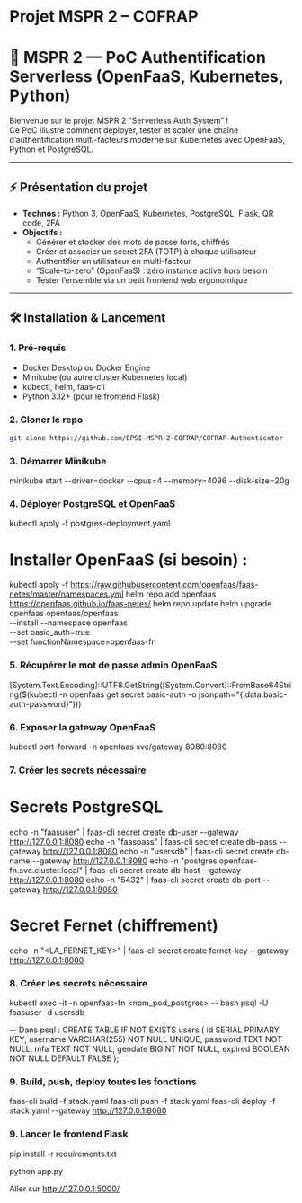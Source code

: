 # Projet MSPR 2 – COFRAP

# 🚀 MSPR 2 — PoC Authentification Serverless (OpenFaaS, Kubernetes, Python)

Bienvenue sur le projet MSPR 2 “Serverless Auth System” !  
Ce PoC illustre comment déployer, tester et scaler une chaîne d’authentification multi-facteurs moderne sur Kubernetes avec OpenFaaS, Python et PostgreSQL.

---

## ⚡️ Présentation du projet

- **Technos :** Python 3, OpenFaaS, Kubernetes, PostgreSQL, Flask, QR code, 2FA
- **Objectifs :**
  - Générer et stocker des mots de passe forts, chiffrés
  - Créer et associer un secret 2FA (TOTP) à chaque utilisateur
  - Authentifier un utilisateur en multi-facteur
  - “Scale-to-zero” (OpenFaaS) : zéro instance active hors besoin
  - Tester l’ensemble via un petit frontend web ergonomique

---

## 🛠️ Installation & Lancement

### 1. **Pré-requis**

- Docker Desktop ou Docker Engine
- Minikube (ou autre cluster Kubernetes local)
- kubectl, helm, faas-cli
- Python 3.12+ (pour le frontend Flask)

### 2. **Cloner le repo**

```bash
git clone https://github.com/EPSI-MSPR-2-COFRAP/COFRAP-Authenticator
```

### 3. **Démarrer Minikube**
minikube start --driver=docker --cpus=4 --memory=4096 --disk-size=20g

### 4. **Déployer PostgreSQL et OpenFaaS**
kubectl apply -f postgres-deployment.yaml
# Installer OpenFaaS (si besoin) :
kubectl apply -f https://raw.githubusercontent.com/openfaas/faas-netes/master/namespaces.yml
helm repo add openfaas https://openfaas.github.io/faas-netes/
helm repo update
helm upgrade openfaas openfaas/openfaas \
  --install --namespace openfaas \
  --set basic_auth=true \
  --set functionNamespace=openfaas-fn

### 5. **Récupérer le mot de passe admin OpenFaaS**
 [System.Text.Encoding]::UTF8.GetString([System.Convert]::FromBase64String($(kubectl -n openfaas get secret basic-auth -o jsonpath="{.data.basic-auth-password}")))

### 6. **Exposer la gateway OpenFaaS**
kubectl port-forward -n openfaas svc/gateway 8080:8080

### 7. **Créer les secrets nécessaire**
# Secrets PostgreSQL
echo -n "faasuser" | faas-cli secret create db-user --gateway http://127.0.0.1:8080
echo -n "faaspass" | faas-cli secret create db-pass --gateway http://127.0.0.1:8080
echo -n "usersdb" | faas-cli secret create db-name --gateway http://127.0.0.1:8080
echo -n "postgres.openfaas-fn.svc.cluster.local" | faas-cli secret create db-host --gateway http://127.0.0.1:8080
echo -n "5432" | faas-cli secret create db-port --gateway http://127.0.0.1:8080
# Secret Fernet (chiffrement)
echo -n "<LA_FERNET_KEY>" | faas-cli secret create fernet-key --gateway http://127.0.0.1:8080

### 8. **Créer les secrets nécessaire**
kubectl exec -it -n openfaas-fn <nom_pod_postgres> -- bash
psql -U faasuser -d usersdb

-- Dans psql :
CREATE TABLE IF NOT EXISTS users (
    id SERIAL PRIMARY KEY,
    username VARCHAR(255) NOT NULL UNIQUE,
    password TEXT NOT NULL,
    mfa TEXT NOT NULL,
    gendate BIGINT NOT NULL,
    expired BOOLEAN NOT NULL DEFAULT FALSE
);


### 9. **Build, push, deploy toutes les fonctions**
faas-cli build -f stack.yaml
faas-cli push -f stack.yaml
faas-cli deploy -f stack.yaml --gateway http://127.0.0.1:8080

### 9. **Lancer le frontend Flask**
pip install -r requirements.txt

python app.py

Aller sur http://127.0.0.1:5000/
